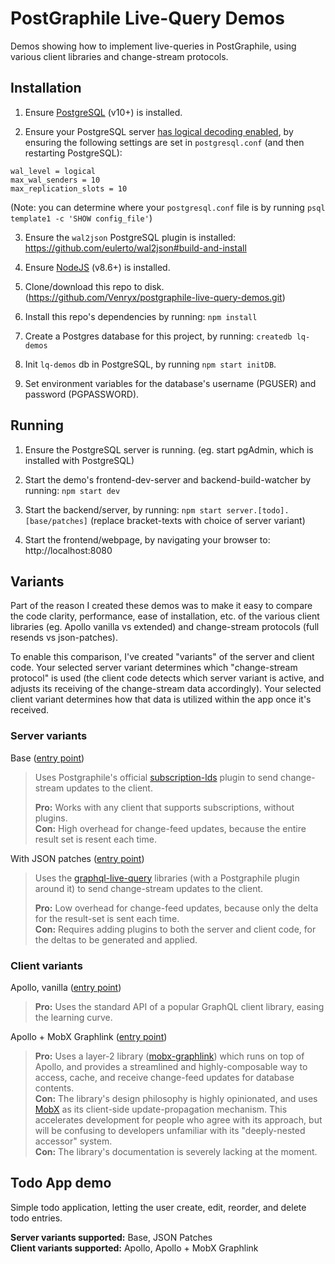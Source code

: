 # PostGraphile Live-Query Demos

Demos showing how to implement live-queries in PostGraphile, using various client libraries and change-stream protocols.

## Installation

1) Ensure [PostgreSQL](https://www.postgresql.org/) (v10+) is installed.

2) Ensure your PostgreSQL server [has logical decoding enabled](https://www.graphile.org/postgraphile/live-queries/#graphilesubscriptions-lds), by ensuring the following settings are set in `postgresql.conf` (and then restarting PostgreSQL):
```
wal_level = logical
max_wal_senders = 10
max_replication_slots = 10
```
(Note: you can determine where your `postgresql.conf` file is by running `psql template1 -c 'SHOW config_file'`)

3) Ensure the `wal2json` PostgreSQL plugin is installed: https://github.com/eulerto/wal2json#build-and-install

4) Ensure [NodeJS](https://nodejs.org) (v8.6+) is installed.

5) Clone/download this repo to disk. (https://github.com/Venryx/postgraphile-live-query-demos.git)

6) Install this repo's dependencies by running: `npm install`

7) Create a Postgres database for this project, by running: `createdb lq-demos`

8) Init `lq-demos` db in PostgreSQL, by running `npm start initDB`.

9) Set environment variables for the database's username (PGUSER) and password (PGPASSWORD).

## Running

1) Ensure the PostgreSQL server is running. (eg. start pgAdmin, which is installed with PostgreSQL)

2) Start the demo's frontend-dev-server and backend-build-watcher by running: `npm start dev`

3) Start the backend/server, by running: `npm start server.[todo].[base/patches]` (replace bracket-texts with choice of server variant)

4) Start the frontend/webpage, by navigating your browser to: http://localhost:8080

## Variants

Part of the reason I created these demos was to make it easy to compare the code clarity, performance, ease of installation, etc. of the various client libraries (eg. Apollo vanilla vs extended) and change-stream protocols (full resends vs json-patches).

To enable this comparison, I've created "variants" of the server and client code. Your selected server variant determines which "change-stream protocol" is used (the client code detects which server variant is active, and adjusts its receiving of the change-stream data accordingly). Your selected client variant determines how that data is utilized within the app once it's received.

### Server variants

Base ([entry point](/Demos/TodoApp/Server/Variants/Base.ts))

> Uses Postgraphile's official [subscription-lds](https://github.com/graphile/graphile-engine/tree/v4/packages/subscriptions-lds) plugin to send change-stream updates to the client.
>
> **Pro:** Works with any client that supports subscriptions, without plugins.  
> **Con:** High overhead for change-feed updates, because the entire result set is resent each time.

With JSON patches ([entry point](/Demos/TodoApp/Server/Variants/WithJSONPatches.ts))

> Uses the [graphql-live-query](https://github.com/n1ru4l/graphql-live-query) libraries (with a Postgraphile plugin around it) to send change-stream updates to the client.
>
> **Pro:** Low overhead for change-feed updates, because only the delta for the result-set is sent each time.  
> **Con:** Requires adding plugins to both the server and client code, for the deltas to be generated and applied.

### Client variants

Apollo, vanilla ([entry point](/Demos/TodoApp/Client/Variants/Apollo_Base.ts))

> **Pro:** Uses the standard API of a popular GraphQL client library, easing the learning curve.   

Apollo + MobX Graphlink ([entry point](/Demos/TodoApp/Client/Variants/Apollo_MobXGraphlink.ts))

> **Pro:** Uses a layer-2 library ([mobx-graphlink](https://github.com/Venryx/mobx-graphlink)) which runs on top of Apollo, and provides a streamlined and highly-composable way to access, cache, and receive change-feed updates for database contents.  
> **Con:** The library's design philosophy is highly opinionated, and uses [MobX](https://github.com/mobxjs/mobx) as its client-side update-propagation mechanism. This accelerates development for people who agree with its approach, but will be confusing to developers unfamiliar with its "deeply-nested accessor" system.  
> **Con:** The library's documentation is severely lacking at the moment.

## Todo App demo

Simple todo application, letting the user create, edit, reorder, and delete todo entries.

**Server variants supported:** Base, JSON Patches  
**Client variants supported:** Apollo, Apollo + MobX Graphlink